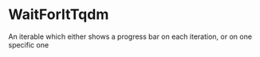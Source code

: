 # WaitForItTqdm
An iterable which either shows a progress bar on each iteration, or on one specific one
